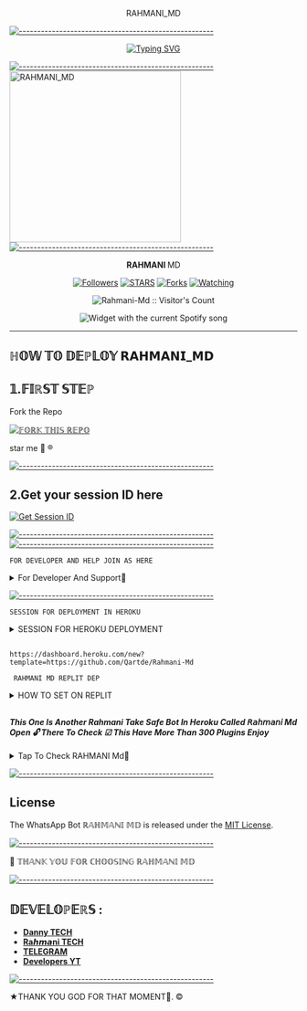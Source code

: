</h1> 
<p align="center">RAHMANI_MD 

[![-----------------------------------------------------](https://raw.githubusercontent.com/andreasbm/readme/master/assets/lines/colored.png)](#table-of-contents)

<p align="center">
  <a href="https://git.io/typing-svg"><img src="https://readme-typing-svg.demolab.com?font=EB+Garamond&weight=900&size=30&duration=4000&pause=1000&random=false&width=435&lines=+MY+NAME+ IS+RAHMANI+MD+BOT+CREATED+BY+DANNY+TECH+Fork+Me+Please" alt="Typing SVG" /></a>
 </p>
 
  [![-----------------------------------------------------](https://raw.githubusercontent.com/andreasbm/readme/master/assets/lines/colored.png)](#table-of-contents)
 <a href="https://whatsapp.com/channel/0029VacQFw65Ui2gGv0Kwk1r">
 <img alt="RAHMANI_MD" height="300" src="https://imgur.com/a/eh6t3Fi.jpeg">
 [![-----------------------------------------------------](https://raw.githubusercontent.com/andreasbm/readme/master/assets/lines/colored.png)](#table-of-contents)
  
</h1> 
<p align="center"> <b> RAHMANI </b>MD</p>

</p>
  <p align="center">
<a href="https://github.com/Qartde?tab=followers"><img title="Followers" src="https://img.shields.io/github/followers/Qartde?label=Followers&style=social"></a>
<a href="https://github.com/Qartde/Rahmani-Md/stargazers/"><img title="STARS" src="https://img.shields.io/github/stars/Qartde/Rahmani-Md?&style=social"></a>
<a href="https://github.com/Qartde/Rahmani-Md/network/members"><img title="Forks" src="https://img.shields.io/github/forks/Qartde/Rahmani-Md?style=social"></a>
<a href="https://github.com/Qartde/Rahmani-Md/watchers"><img title="Watching" src="https://img.shields.io/github/watchers/Qartde/Rahmani-Md?label=Watching&style=social"></a>

</p>
<p align="center"><img src="https://profile-counter.glitch.me/{Qartde}/count.svg" alt="Rahmani-Md :: Visitor's Count"/></p>

</a>
  <div align="center">
  <img src="https://spogit.vercel.app/api?theme=dark&black=true&scan=true" alt="Widget with the current Spotify song"  />
</div>

---
## ℍ𝕆𝕎 𝕋𝕆 𝔻𝔼ℙ𝕃𝕆𝕐 𝗥𝗔𝗛𝗠𝗔𝗡𝗜_𝗠𝗗 


## 𝟙.𝔽𝕀ℝ𝕊𝕋 𝕊𝕋𝔼ℙ 
Fork the Repo


<a href='https://github.com/Qartde/Rahmani-Md/fork' target="_blank"><img alt='𝔽𝕆ℝ𝕂 𝕋ℍ𝕀𝕊 ℝ𝔼ℙ𝕆' src='https://img.shields.io/badge/Fork This Repo-black?style=for-the-badge&logo=git&logoColor=blue'/></a>

star me 🌟  ®️

[![-----------------------------------------------------](https://raw.githubusercontent.com/andreasbm/readme/master/assets/lines/colored.png)](#table-of-contents)

## 2.Get your session ID here
 
<a href='https://futurepair-6745a4986e6b.herokuapp.com/' target="_blank"><img alt='Get Session ID' src='https://img.shields.io/badge/Click here to get your session id-black?style=for-the-badge&logo=opencv&logoColor=red'/></a>

[![-----------------------------------------------------](https://raw.githubusercontent.com/andreasbm/readme/master/assets/lines/colored.png)](#table-of-contents)
[![-----------------------------------------------------](https://raw.githubusercontent.com/andreasbm/readme/master/assets/lines/colored.png)](#table-of-contents)


  `FOR DEVELOPER AND HELP JOIN AS HERE`

</details>

<details>
<summary>For Developer And Support💯</summary>
  For Help And Developer Join As Here ✔️
<a href='https://whatsapp.com/channel/0029VacQFw65Ui2gGv0Kwk1r' target="_blank"><img alt='WHATSAPP' src='https://img.shields.io/badge/WhatsApp Channel Support-black?style=for-the-badge&logo=whatsapp&logoColor=green'/></a>

<a href='https://whatsapp.com/channel/0029VacQFw65Ui2gGv0Kwk1r' target="_blank"><img alt='WHATSAPP' src='https://img.shields.io/badge/Join WhatsApp Group-black?style=for-the-badge&logo=whatsapp&logoColor=green'/></a>

<a href='https://wa.me/255697608274' target="_blank"><img alt='WHATSAPP' src='https://img.shields.io/badge/Wa Me Here-black?style=for-the-badge&logo=whatsapp&logoColor=green'/></a>

<a href='https://www.youtube.com/@creepy_technology' target="_blank"><img alt='YOUTUBE' src='https://img.shields.io/badge/Tutorial Here In Youtube-black?style=for-the-badge&logo=youtube&logoColor=red'/></a>

<a href='t.me/Danny' target="_blank"><img alt='Telegram'                               src='https://img.shields.io/badge/Telegram For Dev-black?style=for-the-badge&logo=telegram&logoColor=blue'/></a>

<a href='https://wa.me/255697608274' target="_blank"><img alt='whatsapp'
src='https://img.shields.io/badge/whatsapp Group-black?style=for-the-badge&logo=whatsapp&logoColor=green'/></a>
</details>



[![-----------------------------------------------------](https://raw.githubusercontent.com/andreasbm/readme/master/assets/lines/colored.png)](#table-of-contents)




`SESSION FOR DEPLOYMENT IN HEROKU`

</details>

<details>
<summary>SESSION FOR HEROKU DEPLOYMENT</summary>
   
**1. If you dont have Heroku account**

   <a href='https://signup.heroku.com/' target="_blank"><img alt='Heroku' src='https://img.shields.io/badge/-ℂℝ𝔼𝔸𝕋𝔼 𝔸ℂℂ𝕆𝕌ℕ𝕋 ℕ𝕆𝕎-black?style=for-the-badge&logo=heroku&logoColor=purple'/></a>

**2. Deploy To Heroku**       
   <a href='https://dashboard.heroku.com/new?template=https://github.com/Qartde/Rahmani-Md/tree/main' target="_blank"><img alt='DEPLOY' src='https://img.shields.io/badge/-𝔻𝔼ℙ𝕃𝕆𝕐 𝕋𝕆 ℍ𝔼ℝ𝕆𝕂𝕌-black?style=for-the-badge&logo=heroku&logoColor=purple'/></a>
</details>

##

  
```
https://dashboard.heroku.com/new?template=https://github.com/Qartde/Rahmani-Md
```

` RAHMANI MD REPLIT DEP`
</details>

<details>
<summary>HOW TO SET ON REPLIT</summary>
  
Tap to deploy if you know
  <a href='https://replit.com/github/Qartde/Rahmani-Md' target="_blank"><img alt='replit' src='https://img.shields.io/badge/DEPLOY ON REPLIT-black?style=for-the-badge&logo=replit&logoColor=orange'/></a>

   `HOW TO DEPLOY ON REPLIT`

      1.Open account on replit https://replit.com 
      2.Open bot repo then fork. 
      3.Tap deploy button to "deploy on replit". 
      4.Tap import from github 
      5.After importing tap 👈 button down 👇 of replit dashboard. 
      6.Choose set.js file then put your session 🆔 and others you need. 
      7.Tap button written run to run your bot then go test it's work. 
    THANK YOU FOR CHOOSING RAHMANI MD 
  </details>
   


##

#### ***This One Is Another Rahmani Take Safe Bot In Heroku Called 𝘙𝘢𝘩𝘮𝘢𝘯𝘪 Md Open 🔓 There To Check ☑ This Have More Than 300 Plugins Enjoy***
</details>

<details>
<summary>Tap To Check RAHMANI Md💯</summary>
 Rahmani Md Info
    <a href='https://github.com/Fred1e/Fredi_Md' target="_blank"><img alt='Open Fredi Md Repo Here🛰️' src='https://img.shields.io/badge/🛰️Open Fredi Md Repo Here-black?style=for-the-badge&logo=git&logoColor=green'/></a>


All Information About Me 
    <a href='https://Danny-bio.vercel.app/' target="_blank"><img alt='Owner Info Tap Here😎' src='https://img.shields.io/badge/Owner Info Tap Here😎-black?style=for-the-badge&logo=git&logoColor=green'/></a>
</details>
   

[![-----------------------------------------------------](https://raw.githubusercontent.com/andreasbm/readme/master/assets/lines/colored.png)](#table-of-contents)


## License

The WhatsApp Bot ℝ𝔸ℍ𝕄𝔸ℕ𝕀 𝕄𝔻 is released under the [MIT License](https://opensource.org/licenses/MIT).

[![-----------------------------------------------------](https://raw.githubusercontent.com/andreasbm/readme/master/assets/lines/colored.png)](#table-of-contents)

🌟 𝕋ℍ𝔸ℕ𝕂 𝕐𝕆𝕌 𝔽𝕆ℝ ℂℍ𝕆𝕆𝕊𝕀ℕ𝔾 ℝ𝔸ℍ𝕄𝔸ℕ𝕀 𝕄𝔻

[![-----------------------------------------------------](https://raw.githubusercontent.com/andreasbm/readme/master/assets/lines/colored.png)](#table-of-contents)

## 𝔻𝔼𝕍𝔼𝕃𝕆ℙ𝔼ℝ𝕊 :

- [**Danny TECH**](https://github.com/Daniel432-gift)
- [**Ra𝙝𝙢𝙖ni TECH**](https://github.com/Qartde)
- [**TELEGRAM**](t.me/Danny)
- [**Developers YT**](https://www.youtube.com/@creepy_technology)

 [![-----------------------------------------------------](https://raw.githubusercontent.com/andreasbm/readme/master/assets/lines/colored.png)](#table-of-contents)
 
★THANK YOU GOD FOR THAT MOMENT🙏. ©
